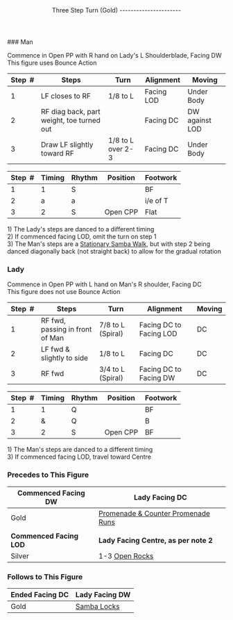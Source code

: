 <header>Three Step Turn (Gold)
----------------------

 </header>### Man

Commence in Open PP with R hand on Lady's L Shoulderblade, Facing DW  
 This figure uses Bounce Action

 | **Step<span style="color:white">\_</span>\#** | **Steps** | **Turn** | **Alignment** | **Moving** |
|---|---|---|---|---|
| 1 | LF closes to RF | 1/8 to L | Facing LOD | Under Body |
| 2 | RF diag back, part weight, toe turned out |  | Facing DC | DW against LOD |
| 3 | Draw LF slightly toward RF | 1/8 to L over 2-3 | Facing DC | Under Body |

 | **Step<span style="color:white">\_</span>\#** | **Timing** | **Rhythm** | **Position** | **Footwork** |
|---|---|---|---|---|
| 1 | 1 | S |  | BF |
| 2 | a | a |  | i/e of T |
| 3 | 2 | S | Open CPP | Flat |

1\) The Lady's steps are danced to a different timing  
 2) If commenced facing LOD, omit the turn on step 1  
 3) The Man's steps are a [Stationary Samba Walk](stationary_samba_walks.md), but with step 2 being danced diagonally back (not straight back) to allow for the gradual rotation

### Lady

Commence in Open PP with L hand on Man's R shoulder, Facing DC  
 This figure does not use Bounce Action

 | **Step<span style="color:white">\_</span>\#** | **Steps** | **Turn** | **Alignment** | **Moving** |
|---|---|---|---|---|
| 1 | RF fwd, passing in front of Man | 7/8 to L (Spiral) | Facing DC to Facing LOD | DC |
| 2 | LF fwd &amp; slightly to side | 1/8 to L | Facing DC | DC |
| 3 | RF fwd | 3/4 to L (Spiral) | Facing DC to Facing DW | DC |

 | **Step<span style="color:white">\_</span>\#** | **Timing** | **Rhythm** | **Position** | **Footwork** |
|---|---|---|---|---|
| 1 | 1 | Q |  | BF |
| 2 | &amp; | Q |  | B |
| 3 | 2 | S | Open CPP | BF |

1\) The Man's steps are danced to a different timing  
 3) If commenced facing LOD, travel toward Centre

### Precedes to This Figure

 | **Commenced Facing DW** | **Lady Facing DC** |
|---|---|
| Gold | [Promenade &amp; Counter Promenade Runs](p_cp_runs.md) |
|  |  |
| **Commenced Facing LOD** | **Lady Facing Centre, as per note 2** |
| Silver | 1-3 [Open Rocks](open_rocks.md) |

### Follows to This Figure

 | **Ended Facing DC** | **Lady Facing DW** |
|---|---|
| Gold | [Samba Locks](locks.md) |